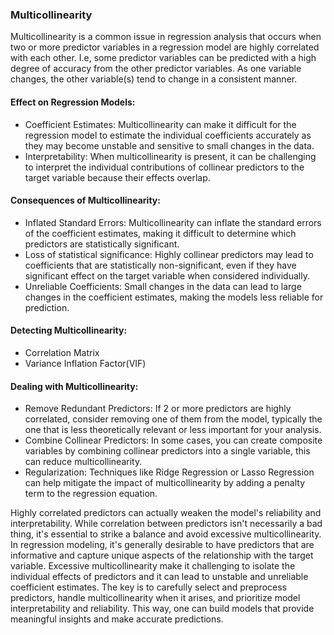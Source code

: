 ### Multicollinearity
Multicollinearity is a common issue in regression analysis that occurs when two or more predictor variables in a regression model are highly correlated with each other. I.e, some predictor variables can be predicted with a high degree of accuracy from the other predictor variables. As one variable changes, the other variable(s) tend to change in a consistent manner.

#### Effect on Regression Models: 
- Coefficient Estimates: Multicollinearity can make it difficult for the regression model to estimate the individual coefficients accurately as they may become unstable and sensitive to small changes in the data.
- Interpretability: When multicollinearity is present, it can be challenging to interpret the individual contributions of collinear predictors to the target variable because their effects overlap.

#### Consequences of Multicollinearity:
- Inflated Standard Errors: Multicollinearity can inflate the standard errors of the coefficient estimates, making it difficult to determine which predictors are statistically significant.
- Loss of statistical significance: Highly collinear predictors may lead to coefficients that are statistically non-significant, even if they have significant effect on the target variable when considered individually.
- Unreliable Coefficients: Small changes in the data can lead to large changes in the coefficient estimates, making the models less reliable for prediction.

#### Detecting Multicollinearity:
- Correlation Matrix
- Variance Inflation Factor(VIF)

#### Dealing with Multicollinearity:
- Remove Redundant Predictors: If 2 or more predictors are highly correlated, consider removing one of them from the model, typically the one that is less theoretically relevant or less important for your analysis.
- Combine Collinear Predictors: In some cases, you can create composite variables by combining collinear predictors into a single variable, this can reduce multicollinearity.
- Regularization: Techniques like Ridge Regression or Lasso Regression can help mitigate the impact of multicollinearity by adding a penalty term to the regression equation.

Highly correlated predictors can actually weaken the model's reliability and interpretability.  While correlation between predictors isn't necessarily a bad thing, it's essential to strike a balance and avoid excessive multicollinearity.
In regression modeling, it's generally desirable to have predictors that are informative and capture unique aspects of the relationship with the target variable. Excessive multicollinearity make it challenging to isolate the individual effects of predictors and it can lead to unstable and unreliable coefficient estimates.
The key is to carefully select and preprocess predictors, handle multicollinearity when it arises, and prioritize model interpretability and reliability. This way, one can build models that provide meaningful insights and make accurate predictions.